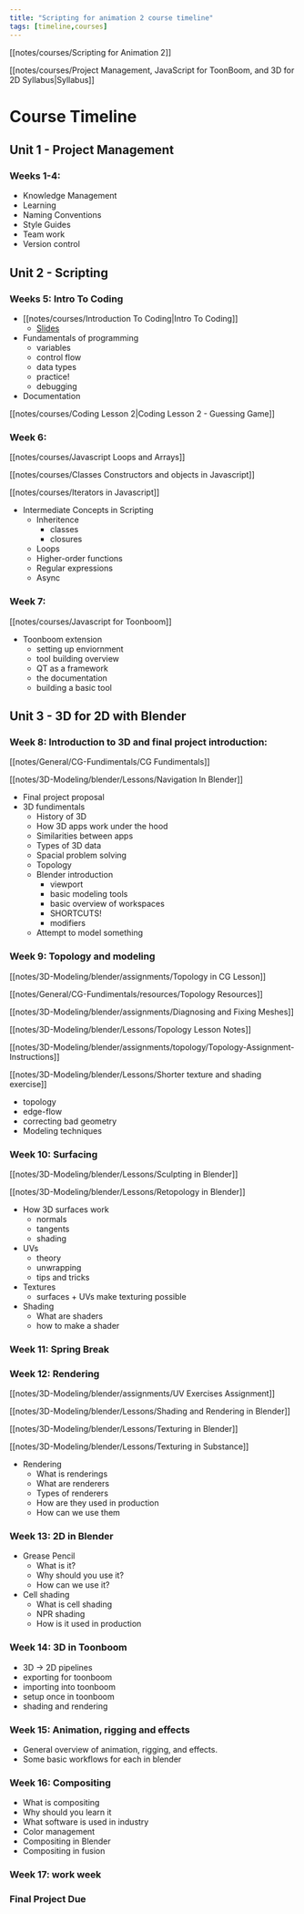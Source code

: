```yaml
---
title: "Scripting for animation 2 course timeline"
tags: [timeline,courses]
---
```


[[notes/courses/Scripting for Animation 2]]

[[notes/courses/Project Management, JavaScript for ToonBoom, and 3D for 2D Syllabus|Syllabus]]



# Course Timeline

## Unit 1 - Project Management

### Weeks 1-4:
- Knowledge Management
- Learning
- Naming Conventions
- Style Guides
- Team work
- Version control

## Unit 2 - Scripting

### Weeks 5: Intro To Coding


- [[notes/courses/Introduction To Coding|Intro To Coding]]
	- [Slides](https://docs.google.com/presentation/d/1-DuAPn35VD9UUw8pFMfwZ39whKKpip4xvKNFVyx0--g/edit?usp=sharing)
- Fundamentals of programming
	- variables
	- control flow
	- data types
	- practice!
	- debugging
- Documentation

[[notes/courses/Coding Lesson 2|Coding Lesson 2 - Guessing Game]]

### Week 6:

[[notes/courses/Javascript Loops and Arrays]]

[[notes/courses/Classes Constructors and objects in Javascript]]

[[notes/courses/Iterators in Javascript]]

- Intermediate Concepts in Scripting
	- Inheritence
		- classes
		- closures
	- Loops
	- Higher-order functions
	- Regular expressions
	- Async

### Week 7:

[[notes/courses/Javascript for Toonboom]]

- Toonboom extension
	- setting up enviornment
	- tool building overview
	- QT as a framework
	- the documentation
	- building a basic tool

## Unit 3 - 3D for 2D with Blender

### Week 8: Introduction to 3D and final project introduction:

[[notes/General/CG-Fundimentals/CG Fundimentals]]


[[notes/3D-Modeling/blender/Lessons/Navigation In Blender]]


- Final project proposal
- 3D fundimentals
	- History of 3D
	- How 3D apps work under the hood
	- Similarities between apps
	- Types of 3D data
	- Spacial problem solving
	- Topology
	- Blender introduction
		- viewport
		- basic modeling tools
		- basic overview of workspaces
		- SHORTCUTS!
		- modifiers
	- Attempt to model something

### Week 9: Topology and modeling

[[notes/3D-Modeling/blender/assignments/Topology in CG Lesson]]

[[notes/General/CG-Fundimentals/resources/Topology Resources]]

[[notes/3D-Modeling/blender/assignments/Diagnosing and Fixing Meshes]]

[[notes/3D-Modeling/blender/Lessons/Topology Lesson Notes]]

[[notes/3D-Modeling/blender/assignments/topology/Topology-Assignment-Instructions]]

[[notes/3D-Modeling/blender/Lessons/Shorter texture and shading exercise]]

- topology
- edge-flow
- correcting bad geometry
- Modeling techniques

### Week 10: Surfacing

[[notes/3D-Modeling/blender/Lessons/Sculpting in Blender]]

[[notes/3D-Modeling/blender/Lessons/Retopology in Blender]]




- How 3D surfaces work
	- normals
	- tangents
	- shading
- UVs
	- theory
	- unwrapping
	- tips and tricks
- Textures
	- surfaces + UVs make texturing possible
- Shading
	- What are shaders
	- how to make a shader

### Week 11: Spring Break

### Week 12: Rendering

[[notes/3D-Modeling/blender/assignments/UV Exercises Assignment]]

[[notes/3D-Modeling/blender/Lessons/Shading and Rendering in Blender]]

[[notes/3D-Modeling/blender/Lessons/Texturing in Blender]]

[[notes/3D-Modeling/blender/Lessons/Texturing in Substance]]


- Rendering
	- What is renderings
	- What are renderers
	- Types of renderers
	- How are they used in production
	- How can we use them


### Week 13: 2D in Blender

- Grease Pencil
	- What is it?
	- Why should you use it?
	- How can we use it?
- Cell shading
	- What is cell shading
	- NPR shading
	- How is it used in production

### Week 14: 3D in Toonboom

- 3D -> 2D pipelines
- exporting for toonboom
- importing into toonboom
- setup once in toonboom
- shading and rendering

### Week 15: Animation, rigging and effects

- General overview of animation, rigging, and effects.
- Some basic workflows for each in blender

### Week 16: Compositing

- What is compositing
- Why should you learn it
- What software is used in industry
- Color management
- Compositing in Blender
- Compositing in fusion

### Week 17: work week


### Final Project Due 
